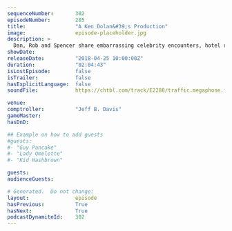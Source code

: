 ```yaml
---
sequenceNumber:       302
episodeNumber:        285
title:                "A Ken Dolan&#39;s Production"
image:                episode-placeholder.jpg
description: >
  Dan, Rob and Spencer share embarrassing celebrity encounters, hotel room trashing and poop stories. Steve has a problem with the violence in shellfish. Featuring Dan Harmon, Brandon Johnson, Spencer Crittenden, Rob Schrab, DeMorge Brown and Steve Levy.
showDate:             
releaseDate:          "2018-04-25 10:00:00Z"
duration:             "02:04:43"
isLostEpisode:        false
isTrailer:            false
hasExplicitLanguage:  false
soundFile:            https://chtbl.com/track/E2288/traffic.megaphone.fm/STA2909477626.mp3?updated=1596661474

venue:                
comptroller:          "Jeff B. Davis"
gameMaster:           
hasDnD:               

## Example on how to add guests
#guests:
#- "Guy Pancake"
#- "Lady Omelette"
#- "Kid Hashbrown"

guests:
audienceGuests:

# Generated.  Do not change:
layout:               episode
hasPrevious:          True
hasNext:              True
podcastDynamiteId:    302
---
```

